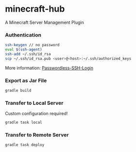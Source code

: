 # minecraft-hub
A Minecraft Server Management Plugin

### Authentication

```bash
ssh-keygen // no password
eval $(ssh-agent)
ssh-add ~/.ssh/id_rsa
scp ~/.ssh/id_rsa.pub <user>@<host>:~/.ssh/authorized_keys
```

More information: [Passwordless-SSH-Login](https://endjin.com/blog/2019/09/passwordless-ssh-from-windows-10-to-raspberry-pi)

### Export as Jar File

```bash
gradle build
```

### Transfer to Local Server

Custom configuration required!

```bash
gradle task local
```

### Transfer to Remote Server

```bash
gradle task deploy
```

